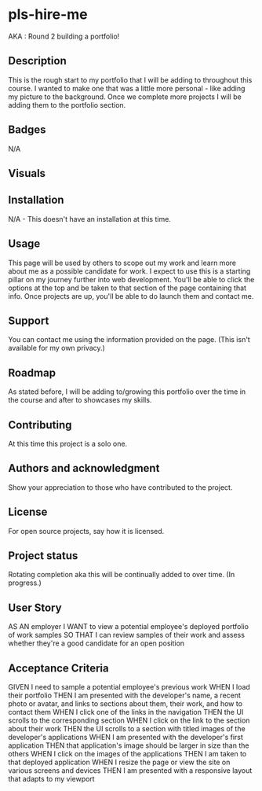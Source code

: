 # pls-hire-me
AKA : Round 2 building a portfolio!

## Description
This is the rough start to my portfolio that I will be adding to throughout this course. I wanted to make one that was a little more personal - like adding my picture to the background. Once we complete more projects I will be adding them to the portfolio section. 

## Badges
N/A

## Visuals


## Installation
N/A - This doesn't have an installation at this time. 

## Usage
This page will be used by others to scope out my work and learn more about me as a possible candidate for work. I expect to use this is a starting pillar on my journey further into web development. You'll be able to click the options at the top and be taken to that section of the page containing that info. Once projects are up, you'll be able to do launch them and contact me.


## Support
You can contact me using the information provided on the page. (This isn't available for my own privacy.)

## Roadmap
As stated before, I will be adding to/growing this portfolio over the time in the course and after to showcases my skills.

## Contributing
At this time this project is a solo one. 

## Authors and acknowledgment
Show your appreciation to those who have contributed to the project.

## License
For open source projects, say how it is licensed.

## Project status
Rotating completion aka this will be continually added to over time. (In progress.)

## User Story
AS AN employer
I WANT to view a potential employee's deployed portfolio of work samples
SO THAT I can review samples of their work and assess whether they're a good candidate for an open position

## Acceptance Criteria
GIVEN I need to sample a potential employee's previous work
WHEN I load their portfolio
THEN I am presented with the developer's name, a recent photo or avatar, and links to sections about them, their work, and how to contact them
WHEN I click one of the links in the navigation
THEN the UI scrolls to the corresponding section
WHEN I click on the link to the section about their work
THEN the UI scrolls to a section with titled images of the developer's applications
WHEN I am presented with the developer's first application
THEN that application's image should be larger in size than the others
WHEN I click on the images of the applications
THEN I am taken to that deployed application
WHEN I resize the page or view the site on various screens and devices
THEN I am presented with a responsive layout that adapts to my viewport